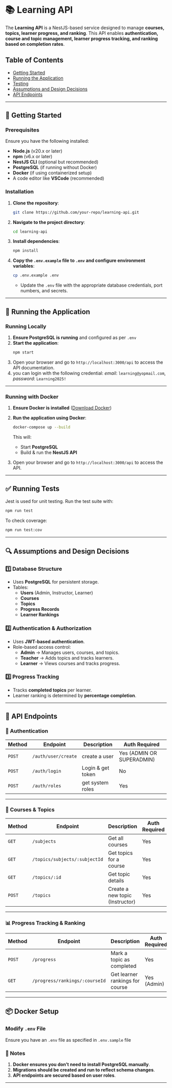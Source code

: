 # 📚 Learning API

The **Learning API** is a NestJS-based service designed to manage **courses, topics, learner progress, and ranking**. This API enables **authentication, course and topic management, learner progress tracking, and ranking based on completion rates**.

## Table of Contents

- [Getting Started](#getting-started)
- [Running the Application](#running-the-application)
- [Testing](#testing)
- [Assumptions and Design Decisions](#assumptions-and-design-decisions)
- [API Endpoints](#api-endpoints)

---

## 🚀 Getting Started

### Prerequisites

Ensure you have the following installed:

- **Node.js** (v20.x or later)
- **npm** (v6.x or later)
- **NestJS CLI** (optional but recommended)
- **PostgreSQL** (if running without Docker)
- **Docker** (if using containerized setup)
- A code editor like **VSCode** (recommended)

### Installation

1. **Clone the repository**:
   ```sh
   git clone https://github.com/your-repo/learning-api.git
   ```
2. **Navigate to the project directory**:
   ```sh
   cd learning-api
   ```
3. **Install dependencies**:
   ```sh
   npm install
   ```
4. **Copy the `.env.example` file to `.env` and configure environment variables**:
   ```sh
   cp .env.example .env
   ```
   - Update the `.env` file with the appropriate database credentials, port numbers, and secrets.

---

## 🎯 Running the Application

### Running Locally

1. **Ensure PostgreSQL is running** and configured as per `.env`
2. **Start the application**:
   ```sh
   npm start
   ```
3. Open your browser and go to `http://localhost:3000/api` to access the API documentation.
4. you can login with the following credential: 
    *email*: `learning@yopmail.com`,
    *password*: `Learning2025!`

---

### Running with Docker

1. **Ensure Docker is installed** ([Download Docker](https://www.docker.com/))
2. **Run the application using Docker**:
   ```sh
   docker-compose up --build
   ```
   This will:
   - Start **PostgreSQL**
   - Build & run the **NestJS API**

3. Open your browser and go to `http://localhost:3000/api` to access the API.

---

## ✅ Running Tests

Jest is used for unit testing. Run the test suite with:

```sh
npm run test
```

To check coverage:

```sh
npm run test:cov
```

---

## 🔍 Assumptions and Design Decisions

### 1️⃣ Database Structure
- Uses **PostgreSQL** for persistent storage.
- Tables:
  - **Users** (Admin, Instructor, Learner)
  - **Courses**
  - **Topics**
  - **Progress Records**
  - **Learner Rankings**

### 2️⃣ Authentication & Authorization
- Uses **JWT-based authentication**.
- Role-based access control:
  - **Admin** → Manages users, courses, and topics.
  - **Teacher** → Adds topics and tracks learners.
  - **Learner** → Views courses and tracks progress.

### 3️⃣ Progress Tracking
- Tracks **completed topics** per learner.
- Learner ranking is determined by **percentage completion**.

---

## 📌 API Endpoints

### 🔐 Authentication
| Method  | Endpoint         | Description       | Auth Required |
|---------|-----------------|-------------------|--------------|
| `POST`  | `/auth/user/create`| create a user  | Yes (ADMIN OR SUPERADMIN)           |
| `POST`  | `/auth/login`   | Login & get token| No           |
| `POST`  | `/auth/roles`   | get system roles| Yes          |

---

### 📖 Courses & Topics
| Method  | Endpoint               | Description                   | Auth Required |
|---------|-----------------------|------------------------------|--------------|
| `GET`   | `/subjects`            | Get all courses              | Yes          |
| `GET`   | `/topics/subjects/:subjectId` | Get topics for a course| Yes      |
| `GET`   | `/topics/:id`         | Get topic details            | Yes          |
| `POST`  | `/topics`             | Create a new topic (Instructor) | Yes      |

---

### 📊 Progress Tracking & Ranking
| Method  | Endpoint                  | Description                        | Auth Required |
|---------|---------------------------|------------------------------------|--------------|
| `POST`  | `/progress`               | Mark a topic as completed         | Yes          |
| `GET`   | `/progress/rankings/:courseId`    | Get learner rankings for course  | Yes (Admin)  |

---

## 📦 Docker Setup

### Modify `.env` File

Ensure you have an `.env` file as specified in `.env.sample` file


### 📢 Notes
1. **Docker ensures you don’t need to install PostgreSQL manually**.
2. **Migrations should be created and run to reflect schema changes**.
3. **API endpoints are secured based on user roles**.

---
